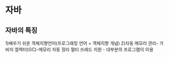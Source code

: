 # 자바 
## 자바의 특징 
1)배우기 쉬운 객체지향언어(프로그래밍 언어 + 객체지향 개념)
2)자동 메모리 관리- 가비지 컬렉터(GC)-메모리 자동 정리
멀티 쓰레드 지원  - 대부분의 프로그램이 이용

